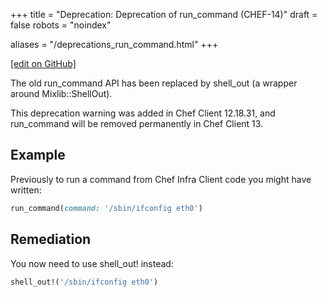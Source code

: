 +++
title = "Deprecation: Deprecation of run_command (CHEF-14)"
draft = false
robots = "noindex"


aliases = "/deprecations_run_command.html"
+++

[\[edit on GitHub\]](https://github.com/chef/chef-web-docs/blob/master/content/deprecations_run_command.md)

The old run_command API has been replaced by shell_out (a wrapper
around Mixlib::ShellOut).

This deprecation warning was added in Chef Client 12.18.31, and
run_command will be removed permanently in Chef Client 13.

## Example

Previously to run a command from Chef Infra Client code you might have
written:

``` ruby
run_command(command: '/sbin/ifconfig eth0')
```

## Remediation

You now need to use shell_out! instead:

``` ruby
shell_out!('/sbin/ifconfig eth0')
```
